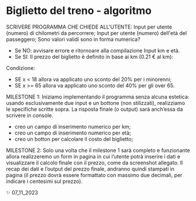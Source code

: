 # Biglietto del treno - algoritmo

SCRIVERE PROGRAMMA CHE CHIEDE ALL'UTENTE:
Input per utente (numero) di chilometri da percorrere;
Input per utente (numero) dell'età del passeggero;
Sono valori validi sono in forma numerica?
- Se NO: avvisare errore e ritornoare alla compilazione Input km e età.
- Se SI:
Il prezzo del biglietto è definito in base ai km (0.21 € al km):

Condizione:
- SE x < 18 allora va applicato uno sconto del 20% per i minorenni;
- SE x >= 65 allora va applicato uno sconto del 40% per gli over 65.

MILESTONE 1:
Iniziamo implementando il programma senza alcuna estetica: usando esclusivamente due input e un bottone (non stilizzati), realizziamo le specifiche scritte sopra. La risposta finale (o output) sarà anch’essa da scrivere in console.
- creo un campo di inserimento numerico per km;
- creo un campo di inserimento numerico per età;
- creo un botton per calcolare il costo del biglietto;

MILESTONE 2:
Solo una volta che il milestone 1 sarà completo e funzionante allora realizzeremo un form in pagina in cui l’utente potrà inserire i dati e visualizzare il calcolo finale con il prezzo, come da screenshot allegato. Il recap dei dati e l’output del prezzo finale, andranno quindi stampati in pagina (il prezzo dovrà essere formattato con massimo due decimali, per indicare i centesimi sul prezzo).

✨ 07_11_2023